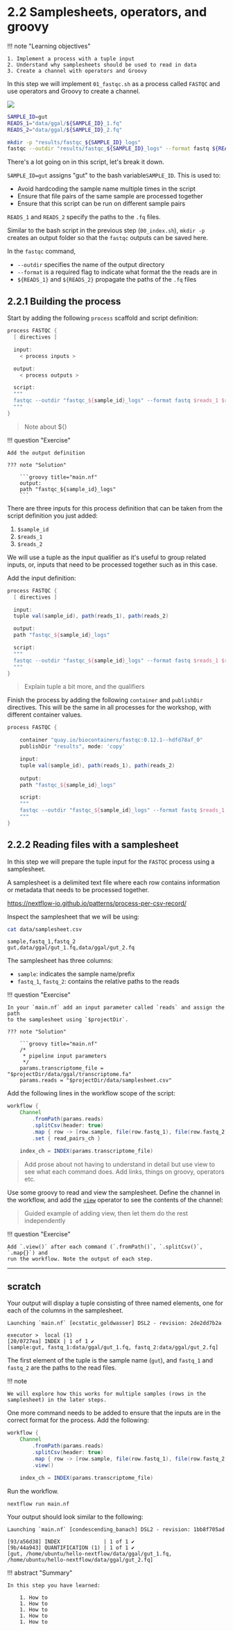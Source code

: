 # 2.2 Samplesheets, operators, and groovy  

!!! note "Learning objectives"

    1. Implement a process with a tuple input
    2. Understand why samplesheets should be used to read in data
    3. Create a channel with operators and Groovy

In this step we will implement `01_fastqc.sh` as a process called `FASTQC` and
use operators and Groovy to create a channel.  

![](img/2.excalidraw.png)

```bash title="01_fastqc.sh"
SAMPLE_ID=gut
READS_1="data/ggal/${SAMPLE_ID}_1.fq"
READS_2="data/ggal/${SAMPLE_ID}_2.fq"

mkdir -p "results/fastqc_${SAMPLE_ID}_logs"
fastqc --outdir "results/fastqc_${SAMPLE_ID}_logs" --format fastq ${READS_1} ${READS_2}
```

There's a lot going on in this script, let's break it down.

`SAMPLE_ID=gut` assigns "gut" to the bash variable`SAMPLE_ID`. This is used to:  

- Avoid hardcoding the sample name multiple times in the script  
- Ensure that file pairs of the same sample are processed together  
- Ensure that this script can be run on different sample pairs  

`READS_1` and `READS_2` specify the paths to the `.fq` files.  

Similar to the bash script in the previous step (`00_index.sh`), `mkdir -p`
creates an output folder so that the `fastqc` outputs can be saved here.  

In the `fastqc` command,
- `--outdir` specifies the name of the output directory
- `--format` is a required flag to indicate what format the the reads are in
- `${READS_1}` and `${READS_2}` propagate the paths of the `.fq` files  

## 2.2.1 Building the process  

Start by adding the following `process` scaffold and script definition:  

```groovy title="main.nf"
process FASTQC {
  [ directives ]

  input:
    < process inputs >

  output:
    < process outputs >

  script:
  """
  fastqc --outdir "fastqc_${sample_id}_logs" --format fastq $reads_1 $reads_2
  """
}
```

> Note about ${}  

!!! question "Exercise"

    Add the output definition

    ??? note "Solution"

        ```groovy title="main.nf"
        output:
        path "fastqc_${sample_id}_logs"
        ```

There are three inputs for this process definition that can be taken from the
script definition you just added:

1. `$sample_id`
2. `$reads_1`
3. `$reads_2`

We will use a tuple as the input qualifier as it's useful to group related
inputs, or, inputs that need to be processed together such as in this case.  

Add the input definition:  

```groovy title="main.nf"
process FASTQC {
  [ directives ]

  input:
  tuple val(sample_id), path(reads_1), path(reads_2)

  output:
  path "fastqc_${sample_id}_logs"

  script:
  """
  fastqc --outdir "fastqc_${sample_id}_logs" --format fastq $reads_1 $reads_2
  """
}
```

> Explain tuple a bit more, and the qualifiers  

Finish the process by adding the following `container` and `publishDir`
directives. This will be the same in all processes for the workshop, with 
different container values.  

```groovy title="main.nf"
process FASTQC {

    container "quay.io/biocontainers/fastqc:0.12.1--hdfd78af_0"
    publishDir "results", mode: 'copy'

    input:
    tuple val(sample_id), path(reads_1), path(reads_2)
    
    output:
    path "fastqc_${sample_id}_logs"

    script:
    """
    fastqc --outdir "fastqc_${sample_id}_logs" --format fastq $reads_1 $reads_2
    """
}
```

## 2.2.2 Reading files with a samplesheet  

In this step we will prepare the tuple input for the `FASTQC` process using a samplesheet.

A samplesheet is a delimited text file where each row contains information
or metadata that needs to be processed together.  

https://nextflow-io.github.io/patterns/process-per-csv-record/

Inspect the samplesheet that we will be using:  

```bash
cat data/samplesheet.csv
```

```console title="Output"
sample,fastq_1,fastq_2
gut,data/ggal/gut_1.fq,data/ggal/gut_2.fq
```

The samplesheet has three columns:  

- `sample`: indicates the sample name/prefix
- `fastq_1`, `fastq_2`: contains the relative paths to the reads  

!!! question "Exercise"

    In your `main.nf` add an input parameter called `reads` and assign the path
    to the samplesheet using `$projectDir`.

    ??? note "Solution"

        ```groovy title="main.nf"
        /*
         * pipeline input parameters
         */
        params.transcriptome_file = "$projectDir/data/ggal/transcriptome.fa"
        params.reads = "$projectDir/data/samplesheet.csv"

Add the following lines in the workflow scope of the script:  

```groovy title="main.nf"
workflow {
    Channel
        .fromPath(params.reads)
        .splitCsv(header: true)
        .map { row -> [row.sample, file(row.fastq_1), file(row.fastq_2)] }
        .set { read_pairs_ch }

    index_ch = INDEX(params.transcriptome_file)

```

> Add prose about not having to understand in detail but use view to see what
each command does. Add links, things on groovy, operators etc.  

Use some groovy to read and view the samplesheet. Define the channel in the
workflow, and add the
[`view`](https://www.nextflow.io/docs/latest/operator.html#view) operator to see
the contents of the channel:

> Guided example of adding view, then let them do the rest independently  

!!! question "Exercise"

    Add `.view()` after each command (`.fromPath()`, `.splitCsv()`, `.map{}`) and
    run the workflow. Note the output of each step.  

---

## scratch  

Your output will display a tuple consisting of three named elements, one for
each of the columns in the samplesheet.

```console title="Output"
Launching `main.nf` [ecstatic_goldwasser] DSL2 - revision: 2de2dd7b2a

executor >  local (1)
[20/0727ea] INDEX | 1 of 1 ✔
[sample:gut, fastq_1:data/ggal/gut_1.fq, fastq_2:data/ggal/gut_2.fq]

```

The first element of the tuple is the sample name (`gut`), and `fastq_1` and
`fastq_2` are the paths to the read files.

!!! note

    We will explore how this works for multiple samples (rows in the
    samplesheet) in the later steps.

One more command needs to be added to ensure that the inputs are in the correct
format for the process. Add the following:

```groovy title="main.nf"
workflow {
    Channel
        .fromPath(params.reads)
        .splitCsv(header: true)
        .map { row -> [row.sample, file(row.fastq_1), file(row.fastq_2)]
        .view()

    index_ch = INDEX(params.transcriptome_file)
```

Run the workflow.

```bash
nextflow run main.nf
```

Your output should look similar to the following:

```console title="Output"
Launching `main.nf` [condescending_banach] DSL2 - revision: 1bb8f705ad

[93/a56d38] INDEX              | 1 of 1 ✔
[9b/44a943] QUANTIFICATION (1) | 1 of 1 ✔
[gut, /home/ubuntu/hello-nextflow/data/ggal/gut_1.fq, /home/ubuntu/hello-nextflow/data/ggal/gut_2.fq]

```

!!! abstract "Summary"

    In this step you have learned:

        1. How to
        1. How to
        1. How to
        1. How to
        1. How to
